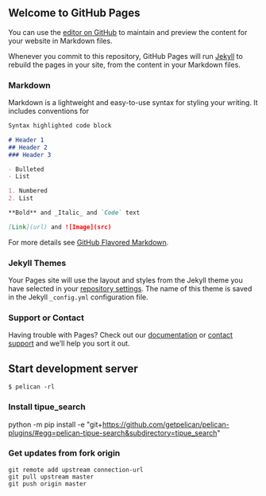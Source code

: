 ## Welcome to GitHub Pages

You can use the [editor on GitHub](https://github.com/kamyanskiy/kamyanskiy.github.io/edit/master/README.md) to maintain and preview the content for your website in Markdown files.

Whenever you commit to this repository, GitHub Pages will run [Jekyll](https://jekyllrb.com/) to rebuild the pages in your site, from the content in your Markdown files.

### Markdown

Markdown is a lightweight and easy-to-use syntax for styling your writing. It includes conventions for

```markdown
Syntax highlighted code block

# Header 1
## Header 2
### Header 3

- Bulleted
- List

1. Numbered
2. List

**Bold** and _Italic_ and `Code` text

[Link](url) and ![Image](src)
```

For more details see [GitHub Flavored Markdown](https://guides.github.com/features/mastering-markdown/).

### Jekyll Themes

Your Pages site will use the layout and styles from the Jekyll theme you have selected in your [repository settings](https://github.com/kamyanskiy/kamyanskiy.github.io/settings). The name of this theme is saved in the Jekyll `_config.yml` configuration file.

### Support or Contact

Having trouble with Pages? Check out our [documentation](https://help.github.com/categories/github-pages-basics/) or [contact support](https://github.com/contact) and we’ll help you sort it out.

## Start development server

```shell
$ pelican -rl
```

### Install tipue_search 
python -m pip install -e "git+https://github.com/getpelican/pelican-plugins/#egg=pelican-tipue-search&subdirectory=tipue_search"

### Get updates from fork origin
```shell
git remote add upstream connection-url
git pull upstream master
git push origin master
```